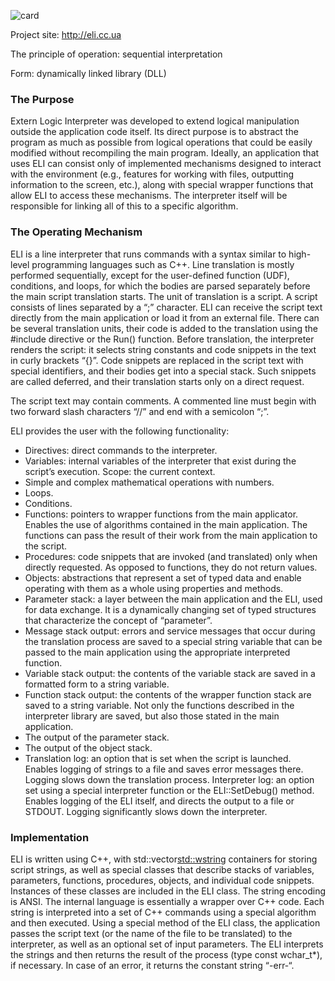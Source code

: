 ![card](https://github.com/user-attachments/assets/d6b63141-3610-4400-90aa-472aaf6a3680)

Project site: http://eli.cc.ua

The principle of operation: sequential interpretation

Form: dynamically linked library (DLL)

<h3>The Purpose</h3>

Extern Logic Interpreter was developed to extend logical 
manipulation outside the application code itself. Its direct purpose is to abstract the program as 
much as possible from logical operations that could be easily modified without recompiling the 
main program. Ideally, an application that uses ELI can consist only of implemented mechanisms 
designed to interact with the environment (e.g., features for working with files, outputting 
information to the screen, etc.), along with special wrapper functions that allow ELI to access these 
mechanisms. The interpreter itself will be responsible for linking all of this to a specific algorithm.

<h3>The Operating Mechanism</h3>

ELI is a line interpreter that runs commands with a syntax similar to high-level 
programming languages such as C++. Line translation is mostly performed sequentially, except for 
the user-defined function (UDF), conditions, and loops, for which the bodies are parsed separately 
before the main script translation starts. 
The unit of translation is a script. A script consists of lines separated by a “;” character. ELI 
can receive the script text directly from the main application or load it from an external file. There 
can be several translation units, their code is added to the translation using the #include directive or 
the Run() function. 
Before translation, the interpreter renders the script: it selects string constants and code 
snippets in the text in curly brackets “{}”. Code snippets are replaced in the script text with special 
identifiers, and their bodies get into a special stack. Such snippets are called deferred, and their 
translation starts only on a direct request.  

The script text may contain comments. A commented line must begin with two forward 
slash characters “//” and end with a semicolon “;”.

ELI provides the user with the following functionality:

- Directives: direct commands to the interpreter. 
- Variables: internal variables of the interpreter that exist during the script’s execution. Scope: 
the current context.  
- Simple and complex mathematical operations with numbers.  
- Loops.  
- Conditions. 
- Functions: pointers to wrapper functions from the main applicator. Enables the use of 
algorithms contained in the main application. The functions can pass the result of their work from 
the main application to the script. 
- Procedures: code snippets that are invoked (and translated) only when directly requested. 
As opposed to functions, they do not return values. 
- Objects: abstractions that represent a set of typed data and enable operating with them as a 
whole using properties and methods.
- Parameter stack: a layer between the main application and the ELI, used for data exchange. 
It is a dynamically changing set of typed structures that characterize the concept of “parameter”. 
- Message stack output: errors and service messages that occur during the translation process 
are saved to a special string variable that can be passed to the main application using the appropriate 
interpreted function. 
- Variable stack output: the contents of the variable stack are saved in a formatted form to a 
string variable. 
- Function stack output: the contents of the wrapper function stack are saved to a string 
variable. Not only the functions described in the interpreter library are saved, but also those stated 
in the main application. 
- The output of the parameter stack. 
- The output of the object stack. 
- Translation log: an option that is set when the script is launched. Enables logging of strings 
to a file and saves error messages there. Logging slows down the translation process. 
Interpreter log: an option set using a special interpreter function or the ELI::SetDebug() 
method. Enables logging of the ELI itself, and directs the output to a file or STDOUT. Logging 
significantly slows down the interpreter.

<h3>Implementation</h3>

ELI is written using C++, with std::vector<std::wstring> containers for storing script strings, 
as well as special classes that describe stacks of variables, parameters, functions, procedures, 
objects, and individual code snippets. Instances of these classes are included in the ELI class. The 
string encoding is ANSI. The internal language is essentially a wrapper over C++ code. Each string 
is interpreted into a set of C++ commands using a special algorithm and then executed. Using a 
special method of the ELI class, the application passes the script text (or the name of the file to be 
translated) to the interpreter, as well as an optional set of input parameters. The ELI interprets the 
strings and then returns the result of the process (type const wchar_t*), if necessary. In case of an 
error, it returns the constant string “-err-“. 
